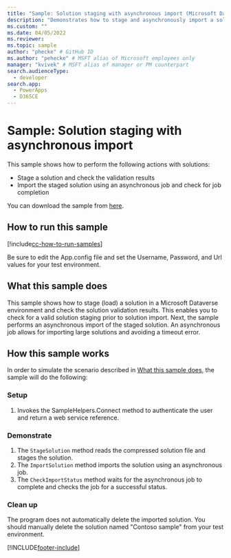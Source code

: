 ```yaml
---
title: "Sample: Solution staging with asynchronous import (Microsoft Dataverse) | Microsoft Docs" # Intent and product brand in a unique string of 43-59 chars including spaces
description: "Demonstrates how to stage and asynchronously import a solution." # 115-145 characters including spaces. This abstract displays in the search result.
ms.custom: ""
ms.date: 04/05/2022
ms.reviewer: 
ms.topic: sample
author: "phecke" # GitHub ID
ms.author: "pehecke" # MSFT alias of Microsoft employees only
manager: "kvivek" # MSFT alias of manager or PM counterpart
search.audienceType: 
  - developer
search.app: 
  - PowerApps
  - D365CE
---
```


# Sample: Solution staging with asynchronous import

<!-- https://docs.microsoft.com/dynamics365/customer-engagement/developer/sample-work-solutions -->

This sample shows how to perform the following actions with solutions:

- Stage a solution and check the validation results
- Import the staged solution using an asynchronous job and check for job completion

You can download the sample from [here](https://github.com/microsoft/PowerApps-Samples/tree/master/cds/orgsvc/C%23/SolutionStagingAndImport).

## How to run this sample

[!include[cc-how-to-run-samples](../../includes/cc-how-to-run-samples.md)]

Be sure to edit the App.config file and set the Username, Password, and Url values for your test environment.

## What this sample does

This sample shows how to stage (load) a solution in a Microsoft Dataverse environment and check the solution validation results. This enables you to check for a valid solution staging prior to solution import. Next, the sample performs an asynchronous import of the staged solution. An asynchronous job allows for importing large solutions and avoiding a timeout error.

## How this sample works

In order to simulate the scenario described in [What this sample does](#what-this-sample-does), the sample will do the following:

### Setup

1. Invokes the SampleHelpers.Connect method to authenticate the user and return a web service reference.

### Demonstrate

1. The `StageSolution` method reads the compressed solution file and stages the solution.
1. The `ImportSolution` method imports the solution using an asynchronous job.
1. The `CheckImportStatus` method waits for the asynchronous job to complete and checks the job for a successful status.

### Clean up

The program does not automatically delete the imported solution. You should manually delete the solution named "Contoso sample" from your test environment.

[!INCLUDE[footer-include](../../../../includes/footer-banner.md)]
